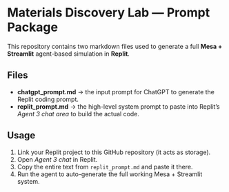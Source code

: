 # Materials Discovery Lab — Prompt Package

This repository contains two markdown files used to generate a full **Mesa + Streamlit** agent-based simulation in **Replit**.

## Files
- **chatgpt_prompt.md** → the input prompt for ChatGPT to generate the Replit coding prompt.
- **replit_prompt.md** → the high-level system prompt to paste into Replit’s *Agent 3 chat area* to build the actual code.

## Usage
1. Link your Replit project to this GitHub repository (it acts as storage).
2. Open *Agent 3 chat* in Replit.
3. Copy the entire text from `replit_prompt.md` and paste it there.
4. Run the agent to auto-generate the full working Mesa + Streamlit system.
